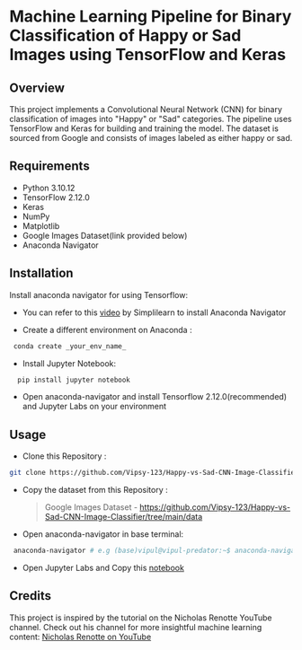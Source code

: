 # Machine Learning Pipeline for Binary Classification of Happy or Sad Images using TensorFlow and Keras

## Overview

This project implements a Convolutional Neural Network (CNN) for binary classification of images into "Happy" or "Sad" categories. The pipeline uses TensorFlow and Keras for building and training the model. The dataset is sourced from Google and consists of images labeled as either happy or sad.

## Requirements 

- Python 3.10.12
- TensorFlow 2.12.0
- Keras
- NumPy
- Matplotlib
- Google Images Dataset(link provided below)
- Anaconda Navigator

## Installation 

Install anaconda navigator for using Tensorflow:
* You can refer to this [video](https://www.youtube.com/watch?v=Ejzubp-B83o&t=1165s) by Simplilearn to install Anaconda Navigator
  
* Create a different environment on Anaconda :
```bash
 conda create _your_env_name_
```
* Install Jupyter Notebook:
 ```bash
   pip install jupyter notebook
  ```
* Open anaconda-navigator and install Tensorflow 2.12.0(recommended) and Jupyter Labs on your environment

## Usage 

* Clone this Repository :
```bash
git clone https://github.com/Vipsy-123/Happy-vs-Sad-CNN-Image-Classifier.git

```

* Copy the dataset from this Repository :

  > Google Images Dataset - https://github.com/Vipsy-123/Happy-vs-Sad-CNN-Image-Classifier/tree/main/data


* Open anaconda-navigator in base terminal:
  
```bash
 anaconda-navigator # e.g (base)vipul@vipul-predator:~$ anaconda-navigator

```
* Open Jupyter Labs and Copy this [notebook](https://github.com/Vipsy-123/Happy-vs-Sad-CNN-Image-Classifier/blob/main/Image_Sentiment_Classifier.ipynb)

## Credits

This project is inspired by the tutorial on the Nicholas Renotte YouTube channel. Check out his channel for more insightful machine learning content: [Nicholas Renotte on YouTube](https://www.youtube.com/c/NicholasRenotte)
